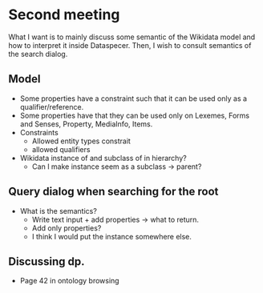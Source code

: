 # Second meeting

What I want is to mainly discuss some semantic of the Wikidata model and how to interpret it inside Dataspecer.
Then, I wish to consult semantics of the search dialog.

## Model

- Some properties have a constraint such that it can be used only as a qualifier/reference.
- Some properties have that they can be used only on Lexemes, Forms and Senses, Property, MediaInfo, Items.
- Constraints
  - Allowed entity types constrait
  - allowed qualifiers
- Wikidata instance of and subclass of in hierarchy?
    - Can I make instance seem as a subclass -> parent?

## Query dialog when searching for the root

- What is the semantics?
  - Write text input + add properties -> what to return.
  - Add only properties?
  - I think I would put the instance somewhere else.

## Discussing dp.

- Page 42 in ontology browsing
